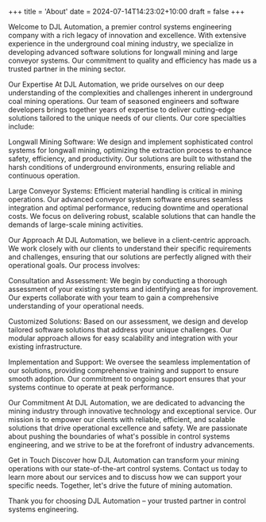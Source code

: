 +++
title = 'About'
date = 2024-07-14T14:23:02+10:00
draft = false
+++

Welcome to DJL Automation, a premier control systems engineering company with a rich legacy of innovation and excellence. With extensive experience in the underground coal mining industry, we specialize in developing advanced software solutions for longwall mining and large conveyor systems. Our commitment to quality and efficiency has made us a trusted partner in the mining sector.

Our Expertise
At DJL Automation, we pride ourselves on our deep understanding of the complexities and challenges inherent in underground coal mining operations. Our team of seasoned engineers and software developers brings together years of expertise to deliver cutting-edge solutions tailored to the unique needs of our clients. Our core specialties include:

Longwall Mining Software: We design and implement sophisticated control systems for longwall mining, optimizing the extraction process to enhance safety, efficiency, and productivity. Our solutions are built to withstand the harsh conditions of underground environments, ensuring reliable and continuous operation.

Large Conveyor Systems: Efficient material handling is critical in mining operations. Our advanced conveyor system software ensures seamless integration and optimal performance, reducing downtime and operational costs. We focus on delivering robust, scalable solutions that can handle the demands of large-scale mining activities.

Our Approach
At DJL Automation, we believe in a client-centric approach. We work closely with our clients to understand their specific requirements and challenges, ensuring that our solutions are perfectly aligned with their operational goals. Our process involves:

Consultation and Assessment: We begin by conducting a thorough assessment of your existing systems and identifying areas for improvement. Our experts collaborate with your team to gain a comprehensive understanding of your operational needs.

Customized Solutions: Based on our assessment, we design and develop tailored software solutions that address your unique challenges. Our modular approach allows for easy scalability and integration with your existing infrastructure.

Implementation and Support: We oversee the seamless implementation of our solutions, providing comprehensive training and support to ensure smooth adoption. Our commitment to ongoing support ensures that your systems continue to operate at peak performance.

Our Commitment
At DJL Automation, we are dedicated to advancing the mining industry through innovative technology and exceptional service. Our mission is to empower our clients with reliable, efficient, and scalable solutions that drive operational excellence and safety. We are passionate about pushing the boundaries of what's possible in control systems engineering, and we strive to be at the forefront of industry advancements.

Get in Touch
Discover how DJL Automation can transform your mining operations with our state-of-the-art control systems. Contact us today to learn more about our services and to discuss how we can support your specific needs. Together, let's drive the future of mining automation.

Thank you for choosing DJL Automation – your trusted partner in control systems engineering.
